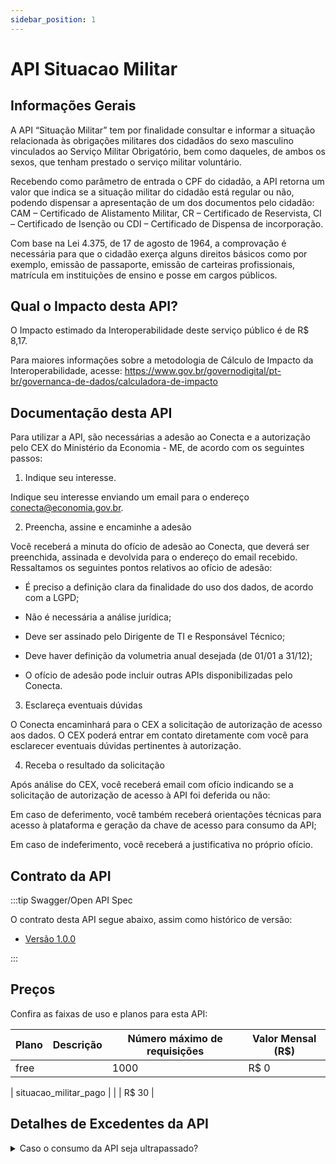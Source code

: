 ```yaml
---
sidebar_position: 1
---
```


# API Situacao Militar

## Informações Gerais

A API “Situação Militar” tem por finalidade consultar e informar a situação relacionada às obrigações militares dos cidadãos do sexo masculino vinculados ao Serviço Militar Obrigatório, bem como daqueles, de ambos os sexos, que tenham prestado o serviço militar voluntário.

Recebendo como parâmetro de entrada o CPF do cidadão, a API retorna um valor que indica se a situação militar do cidadão está regular ou não, podendo dispensar a apresentação de um dos documentos pelo cidadão: CAM – Certificado de Alistamento Militar, CR – Certificado de Reservista, CI – Certificado de Isenção ou CDI – Certificado de Dispensa de incorporação.

Com base na Lei 4.375, de 17 de agosto de 1964, a comprovação é necessária para que o cidadão exerça alguns direitos básicos como por exemplo, emissão de passaporte, emissão de carteiras profissionais, matrícula em instituições de ensino e posse em cargos públicos.

## Qual o Impacto desta API?

O Impacto estimado da Interoperabilidade deste serviço público é de R$ 8,17.

Para maiores informações sobre a metodologia de Cálculo de Impacto da Interoperabilidade, acesse:  https://www.gov.br/governodigital/pt-br/governanca-de-dados/calculadora-de-impacto

## Documentação desta API

Para utilizar a API, são necessárias a adesão ao Conecta e a autorização pelo CEX do Ministério da Economia - ME, de acordo com os seguintes passos:



1. Indique seu interesse.

Indique seu interesse enviando um email para o endereço conecta@economia.gov.br.

 

2. Preencha, assine e encaminhe a adesão

Você receberá a minuta do ofício de adesão ao Conecta, que deverá ser preenchida, assinada e devolvida para o endereço do email recebido. Ressaltamos os seguintes pontos relativos ao ofício de adesão:

- É preciso a definição clara da finalidade do uso dos dados, de acordo com a LGPD;

- Não é necessária a análise jurídica;

- Deve ser assinado pelo Dirigente de TI e Responsável Técnico;

- Deve haver definição da volumetria anual desejada (de 01/01 a 31/12);

- O ofício de adesão pode incluir outras APIs disponibilizadas pelo Conecta.

 

3. Esclareça eventuais dúvidas

O Conecta encaminhará para o CEX a solicitação de autorização de acesso aos dados. O CEX poderá entrar em contato diretamente com você para esclarecer eventuais dúvidas pertinentes à autorização.

 

4. Receba o resultado da solicitação

Após análise do CEX, você receberá email com ofício indicando se a solicitação de autorização de acesso à API foi deferida ou não:

 

Em caso de deferimento, você também receberá orientações técnicas para acesso à plataforma e geração da chave de acesso para consumo da API;

Em caso de indeferimento, você receberá a justificativa no próprio ofício.

## Contrato da API

:::tip Swagger/Open API Spec

O contrato desta API segue abaixo, assim como histórico de versão:

 - [Versão 1.0.0](/swagger-render?swagger=/swaggers/militar.json)

:::


## Preços

Confira as faixas de uso e planos para esta API:

| Plano  | Descrição | Número máximo de requisições  | Valor Mensal (R$)| 
|--|--|--|--| 
| free |  | 1000 | R$ 0 |

| situacao_militar_pago |  |  | R$ 30 |



## Detalhes de Excedentes da API

<details>
  <summary>Caso o consumo da API seja ultrapassado?</summary>
  <div>
    <div>
    Caso ultrapassar o número máximo de requisições por mês, serão cobrados R$1,50 a cada 100 novas requisições. Para mais informações entre em contato conosco pelo e- mail <a href="mailto:agroapi@embrapa.br">agroapi@embrapa.br</a>
    </div>
    <br/>
  </div>
</details>



